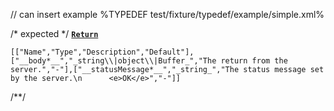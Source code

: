 // can insert example
%TYPEDEF test/fixture/typedef/example/simple.xml%

/* expected */
__[`Return`](t-type)__

```table
[["Name","Type","Description","Default"],["__body*__","_string\\|object\\|Buffer_","The return from the server.","-"],["__statusMessage*__","_string_","The status message set by the server.\n      <e>OK</e>","-"]]
```
/**/